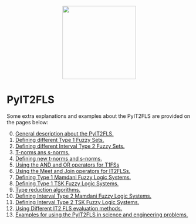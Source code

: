 <p align="center"><img src="https://raw.githubusercontent.com/Haghrah/PyIT2FLS/master/PyIT2FLS_icon.png" width="200"/></p>

# PyIT2FLS
Some extra explanations and examples about the PyIT2FLS are provided on the pages below:

0. [General description about the PyIT2FLS.](https://haghrah.github.io/PyIT2FLS/overview.html)
1. [Defining different Type 1 Fuzzy Sets.](https://haghrah.github.io/PyIT2FLS/defT1FS.html)
1. [Defining different Interval Type 2 Fuzzy Sets.](https://haghrah.github.io/PyIT2FLS/defIT2FS.html)
2. [T-norms ans s-norms.](https://haghrah.github.io/PyIT2FLS/Xnorm.html)
3. [Defining new t-norms and s-norms.](https://haghrah.github.io/PyIT2FLS/defXnorm.html)
2. [Using the AND and OR operators for T1FSs](https://haghrah.github.io/PyIT2FLS/T1FSOp.html)
5. [Using the Meet and Join operators for IT2FLSs.](https://haghrah.github.io/PyIT2FLS/meetjoin.html)
6. [Defining Type 1 Mamdani Fuzzy Logic Systems.](https://haghrah.github.io/PyIT2FLS/MT1FLS.html)
7. [Defining Type 1 TSK Fuzzy Logic Systems.](https://haghrah.github.io/PyIT2FLS/TSKT1FLS.html)
8. [Type reduction algorithms.](https://haghrah.github.io/PyIT2FLS/typereduction.html)
9. [Defining Interval Type 2 Mamdani Fuzzy Logic Systems.](https://haghrah.github.io/PyIT2FLS/MIT2FLS.html)
10. [Defining Interval Type 2 TSK Fuzzy Logic Systems.](https://haghrah.github.io/PyIT2FLS/TSKIT2FLS.html)
11. [Using Different IT2 FLS evaluation methods.](https://haghrah.github.io/PyIT2FLS/evalMethods.html)
12. [Examples for using the PyIT2FLS in science and engineering problems.](https://haghrah.github.io/PyIT2FLS/examples.html)
